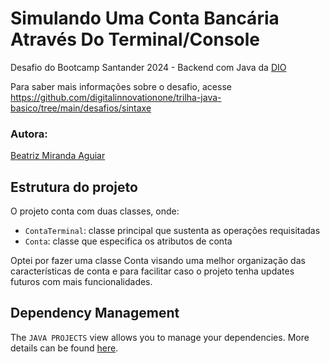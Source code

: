 # Simulando Uma Conta Bancária Através Do Terminal/Console

Desafio do Bootcamp Santander 2024 - Backend com Java da [DIO](https://www.dio.me/en)

Para saber mais informações sobre o desafio, acesse https://github.com/digitalinnovationone/trilha-java-basico/tree/main/desafios/sintaxe
### Autora:
[Beatriz Miranda Aguiar](https://github.com/BeatrizMirandaAguiar)

## Estrutura do projeto

O projeto conta com duas classes, onde:

- `ContaTerminal`: classe principal que sustenta as operações requisitadas
- `Conta`: classe que especifica os atributos de conta

Optei por fazer uma classe Conta visando uma melhor organização das características de conta e para facilitar caso o projeto tenha updates futuros com mais funcionalidades.

## Dependency Management

The `JAVA PROJECTS` view allows you to manage your dependencies. More details can be found [here](https://github.com/microsoft/vscode-java-dependency#manage-dependencies).
